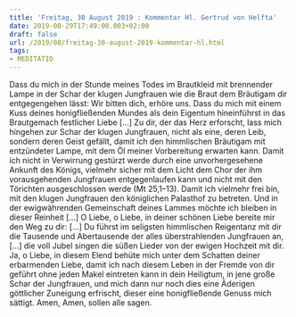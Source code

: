 ```yaml
---
title: 'Freitag, 30 August 2019 : Kommentar Hl. Gertrud von Helfta'
date: 2019-08-29T17:49:00.003+02:00
draft: false
url: /2019/08/freitag-30-august-2019-kommentar-hl.html
tags: 
- MEDITATIO
---
```


Dass du mich in der Stunde meines Todes im Brautkleid mit brennender Lampe in der Schar der klugen Jungfrauen wie die Braut dem Bräutigam dir entgegengehen lässt: Wir bitten dich, erhöre uns. Dass du mich mit einem Kuss deines honigfließenden Mundes als dein Eigentum hineinführst in das Brautgemach festlicher Liebe \[…\] Zu dir, der das Herz erforscht, lass mich hingehen zur Schar der klugen Jungfrauen, nicht als eine, deren Leib, sondern deren Geist gefällt, damit ich den himmlischen Bräutigam mit entzündeter Lampe, mit dem Öl meiner Vorbereitung erwarten kann. Damit ich nicht in Verwirrung gestürzt werde durch eine unvorhergesehene Ankunft des Königs, vielmehr sicher mit dem Licht dem Chor der ihm vorausgehenden Jungfrauen entgegenlaufen kann und nicht mit den Törichten ausgeschlossen werde (Mt 25,1–13). Damit ich vielmehr frei bin, mit den klugen Jungfrauen den königlichen Palasthof zu betreten. Und in der ewigwährenden Gemeinschaft deines Lammes möchte ich bleiben in dieser Reinheit \[…\] O Liebe, o Liebe, in deiner schönen Liebe bereite mir den Weg zu dir: \[…\] Du führst im seligsten himmlischen Reigentanz mit dir die Tausende und Abertausende der alles überstrahlenden Jungfrauen an, \[…\] die voll Jubel singen die süßen Lieder von der ewigen Hochzeit mit dir. Ja, o Liebe, in diesem Elend behüte mich unter dem Schatten deiner erbarmenden Liebe, damit ich nach diesem Leben in der Fremde von dir geführt ohne jeden Makel eintreten kann in dein Heiligtum, in jene große Schar der Jungfrauen, und mich dann nur noch dies eine Äderigen göttlicher Zuneigung erfrischt, dieser eine honigfließende Genuss mich sättigt. Amen, Amen, sollen alle sagen.